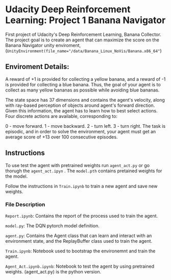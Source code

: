 # Udacity Deep Reinforcement Learning: Project 1 Banana Navigator
First project of Udacity's Deep Reinforcement Learning, Banana Collector.
The project goal is to create an agent that can maximize the score on the Banana Navigator unity enviroment, (`UnityEnvironment(file_name="/data/Banana_Linux_NoVis/Banana.x86_64"`)

## Enviroment Details:


A reward of +1 is provided for collecting a yellow banana, and a reward of -1 is provided for collecting a blue banana. Thus, the goal of your agent is to collect as many yellow bananas as possible while avoiding blue bananas.

The state space has 37 dimensions and contains the agent's velocity, along with ray-based perception of objects around agent's forward direction. Given this information, the agent has to learn how to best select actions. Four discrete actions are available, corresponding to:

0 - move forward.
1 - move backward.
2 - turn left.
3 - turn right.
The task is episodic, and in order to solve the environment, your agent must get an average score of +13 over 100 consecutive episodes.


## Instructions

To use test the agent with pretrained weights run `agent_act.py` or go thorugh the `agent_act.ipyn` .
The `model.pth` contains pretained weights for the model.

Follow the instructions in `Train.ipynb` to train a new agent and save new weights. 


### File Description

`Report.ipynb`: Contains the report of the process used to train the agent.

`model.py`: The DQN pytorch model definition.

`agent.py`: Contains the Agent class that can learn and interact with an environment state, and the ReplayBuffer class used to train the agent. 

`Train.ipynb`: Notebook used to bootstrap the environemnt and train the agent.

`Agent_Act.ipynb.ipynb`: Notebook to test the agent by using pretrained weights. (agent_act.py) is the python version.
